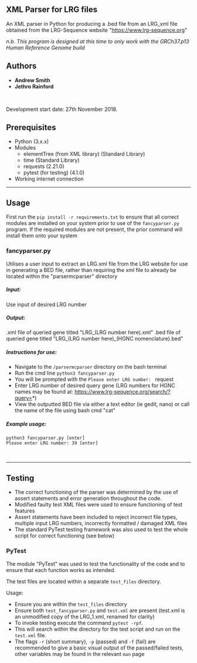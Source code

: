 ## XML Parser for LRG files

An XML parser in Python for producing a .bed file from an LRG_xml file obtained from the LRG-Sequence website 
"https://www.lrg-sequence.org"

*n.b. This program is designed at this time to only work with the GRCh37.p13 Human Reference Genome build*

## Authors
- **Andrew Smith**
- **Jethro Rainford**

<br/>

Development start date: 27th November 2018.

## Prerequisites


- Python (3.x.x)
- Modules
    - elementTree (from XML library) (Standard Library)
    - time (Standard Library)
    - requests (2.21.0)
    - pytest (for testing) (4.1.0)
- Working internet connection

---

## Usage

First run the `pip install -r requirements.txt` to ensure that all correct modules are installed on your system prior 
to use of the `fancyparser.py` program. If the required modules are not present, the prior command will install them 
onto your system

### fancyparser.py

Utilises a user input to extract an LRG.xml file from the LRG website for use in generating
a BED file, rather than requiring the xml file to already be located within the "parsermcparser" directory

##### Input:

Use input of desired LRG number

##### Output:

.xml file of queried gene titled "LRG_(LRG number here).xml"
.bed file of queried gene titled "LRG_(LRG number here)_(HGNC nomenclature).bed"

##### Instructions for use:

- Navigate to the ```/parsermcparser``` directory on the bash terminal
- Run the cmd line `````python3 fancyparser.py`````
- You will be prompted with the ```Please enter LRG number: ``` request
- Enter LRG number of desired query gene (LRG numbers for HGNC names may be found at: 
  https://www.lrg-sequence.org/search/?query=*)
- View the outputted BED file via either a text editor (ie gedit, nano) or call the name of the file using bash cmd "cat"

##### Example usage:
```
python3 fancyparser.py [enter]
Please enter LRG number: 39 [enter]
```
<br/>

---

## Testing

- The correct functioning of the parser was determined by the use of assert statements and error generation throughout 
  the code.
- Modified faulty test XML files were used to ensure functioning of test features
- Assert statements have been included to reject incorrect file types, multiple input LRG numbers, incorrectly formatted
  / damaged XML files
- The standard PyTest testing framework was also used to test the whole script for correct functioning (see below)

### PyTest
The module "PyTest" was used to test the functionality of the code and to ensure that each function works as intended.

The test files are located within a separate ```test_files``` directory.

Usage:

- Ensure you are within the ```test_files``` directory
- Ensure both ```test_fancyparser.py``` and ```test.xml``` are present (test.xml is an unmodified copy of the LRG_1.xml,
  renamed for clarity)
- To invoke testing execute the command ```pytest -rpf```.
- This will search within the directory for the test script and run on the ```test.xml``` file.
- The flags ```-r``` (short summary), ```-p``` (passed) and ```-f``` (fail) are recommended to give a basic visual
  output of the passed/failed tests, other variables may be found in the relevant ```man``` page



